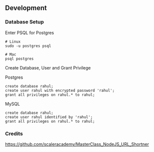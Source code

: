 ## Development

### Database Setup

Enter PSQL for Postgres

```
# Linux
sudo -u postgres psql

# Mac
psql postgres
```

Create Database, User and Grant Privilege

Postgres
```psql
create database rahul;
create user rahul with encrypted password 'rahul';
grant all privileges on rahul.* to rahul;
```

MySQL   
```mysql
create database rahul;
create user rahul identified by 'rahul';
grant all privileges on rahul.* to rahul;
```

### Credits

https://github.com/scaleracademy/MasterClass_NodeJS_URL_Shortner